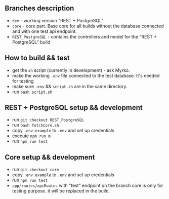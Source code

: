 ## Branches description

 - `dev` - working version "REST + PostgreSQL"
 - `core` - core part. Base core for all builds without the database connected and with one test api endpoint.
 - `REST_PostgreSQL` - contains the controllers and model for the "REST + PostgreSQL" build

## How to build && test

 - get the `sh` script (currently in development) - ask Myrko.
 - make the working `.env` file connected to the test database. It's needed for testing
 - make sure `.env` && `script.sh` are in the same directory.
 - run `bash script.sh`

## REST + PostgreSQL setup && development

 - run `git checkout REST_PostgreSQL`
 - run `bash fetchCore.sh`
 - copy `.env.example` to `.env` and set up credentials
 - execute `npm run m`
 - run `npm run test`
 
## Core setup && development

 - run `git checkout core`
 - copy `.env.example` to `.env` and set up credentials
 - run `npm run test`
 - `app/routes/apiRoutes` with "test" endpoint on the branch core is only for testing purpose. it will be replaced in the build.
